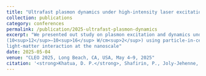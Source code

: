 ```yaml
---
title: "Ultrafast plasmon dynamics under high-intensity laser excitation"
collection: publications
category: conferences
permalink: /publication/2025-ultrafast-plasmon-dynamics
excerpt: "We presented out study on plasmon excitation and dynamics under high-intensity femtosecond pulsed laser illumination
(10<sup>12</sup>–10<sup>16</sup> W/cm<sup>2</sup>) using particle-in-cell (PIC) simulations. We show how plasmons can be used to control
light-matter interaction at the nanoscale"
date: 2025-05-04
venue: "CLEO 2025, Long Beach, CA, USA, May 4–9, 2025"
citation: '<strong>Khatua, D. P.</strong>, Shafirin, P., Joly-Jehenne, T., and Davoyan, A. (2025). "Ultrafast plasmon dynamics under high-intensity laser excitation." <i>CLEO 2025</i>, Long Beach, CA, USA, May 4–9, 2025  (Poster Presentation).'
---
```

